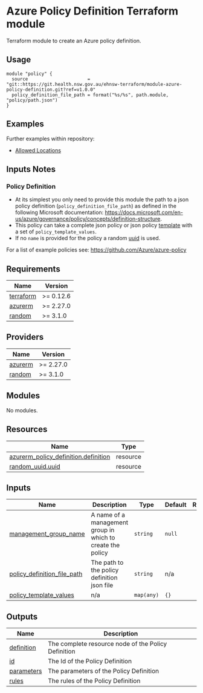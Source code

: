 ﻿# Azure Policy Definition Terraform module

Terraform module to create an Azure policy definition.

## Usage

```hcl
module "policy" {
  source                      = "git::https://git.health.nsw.gov.au/ehnsw-terraform/module-azure-policy-definition.git?ref=v1.0.0"
  policy_definition_file_path = format("%s/%s", path.module, "policy/path.json")
}
```

## Examples

Further examples within repository:

* [Allowed Locations](https://git.health.nsw.gov.au/ehnsw-terraform/module-azure-policy/tree/master/examples/allowed-locations)

## Inputs Notes

### Policy Definition

* At its simplest you only need to provide this module the path to a json policy definition (`policy_definition_file_path`) as defined in the following Microsoft documentation: <https://docs.microsoft.com/en-us/azure/governance/policy/concepts/definition-structure>.
* This policy can take a complete json policy or json policy [template](https://www.terraform.io/docs/language/functions/templatefile.html) with a set of `policy_template_values`.
* If no `name` is provided for the policy a random [uuid](https://www.terraform.io/docs/language/functions/uuid.html) is used.

For a list of example policies see: <https://github.com/Azure/azure-policy>

<!-- textlint-disable -->
<!--- BEGIN_TF_DOCS --->
## Requirements

| Name | Version |
|------|---------|
| <a name="requirement_terraform"></a> [terraform](#requirement\_terraform) | >= 0.12.6 |
| <a name="requirement_azurerm"></a> [azurerm](#requirement\_azurerm) | >= 2.27.0 |
| <a name="requirement_random"></a> [random](#requirement\_random) | >= 3.1.0 |

## Providers

| Name | Version |
|------|---------|
| <a name="provider_azurerm"></a> [azurerm](#provider\_azurerm) | >= 2.27.0 |
| <a name="provider_random"></a> [random](#provider\_random) | >= 3.1.0 |

## Modules

No modules.

## Resources

| Name | Type |
|------|------|
| [azurerm_policy_definition.definition](https://registry.terraform.io/providers/hashicorp/azurerm/latest/docs/resources/policy_definition) | resource |
| [random_uuid.uuid](https://registry.terraform.io/providers/hashicorp/random/latest/docs/resources/uuid) | resource |

## Inputs

| Name | Description | Type | Default | Required |
|------|-------------|------|---------|:--------:|
| <a name="input_management_group_name"></a> [management\_group\_name](#input\_management\_group\_name) | A name of a management group in which to create the policy | `string` | `null` | no |
| <a name="input_policy_definition_file_path"></a> [policy\_definition\_file\_path](#input\_policy\_definition\_file\_path) | The path to the policy definition json file | `string` | n/a | yes |
| <a name="input_policy_template_values"></a> [policy\_template\_values](#input\_policy\_template\_values) | n/a | `map(any)` | `{}` | no |

## Outputs

| Name | Description |
|------|-------------|
| <a name="output_definition"></a> [definition](#output\_definition) | The complete resource node of the Policy Definition |
| <a name="output_id"></a> [id](#output\_id) | The Id of the Policy Definition |
| <a name="output_parameters"></a> [parameters](#output\_parameters) | The parameters of the Policy Definition |
| <a name="output_rules"></a> [rules](#output\_rules) | The rules of the Policy Definition |

<!--- END_TF_DOCS --->
 <!-- textlint-enable -->
